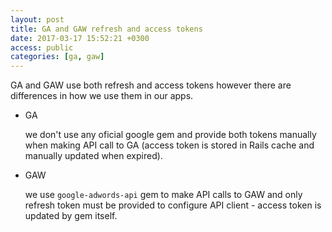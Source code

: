 ```yaml
---
layout: post
title: GA and GAW refresh and access tokens
date: 2017-03-17 15:52:21 +0300
access: public
categories: [ga, gaw]
---
```


GA and GAW use both refresh and access tokens however there are differences in
how we use them in our apps.

- GA

  we don't use any oficial google gem and provide both tokens manually when
  making API call to GA (access token is stored in Rails cache and manually
  updated when expired).

- GAW

  we use `google-adwords-api` gem to make API calls to GAW and only refresh token
  must be provided to configure API client - access token is updated by gem itself.

